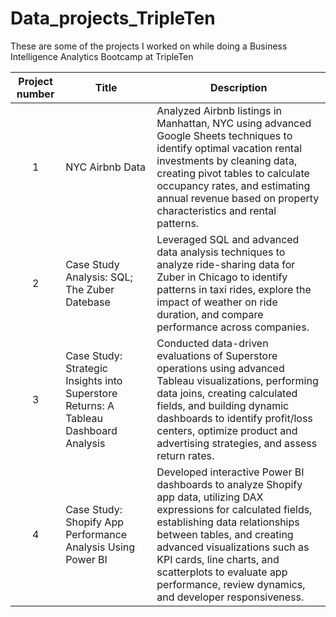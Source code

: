 # Data_projects_TripleTen
These are some of the projects I worked on while doing a Business Intelligence Analytics Bootcamp at TripleTen


| Project number | Title | Description |
| :-----------: | ----------- |----------- |
| 1 |NYC Airbnb Data| Analyzed Airbnb listings in Manhattan, NYC using advanced Google Sheets techniques to identify optimal vacation rental investments by cleaning data, creating pivot tables to calculate occupancy rates, and estimating annual revenue based on property characteristics and rental patterns. |
| 2 | Case Study Analysis: SQL; The Zuber Datebase| Leveraged SQL and advanced data analysis techniques to analyze ride-sharing data for Zuber in Chicago to identify patterns in taxi rides, explore the impact of weather on ride duration, and compare performance across companies. |
| 3 | Case Study: Strategic Insights into Superstore Returns: A Tableau Dashboard Analysis | Conducted data-driven evaluations of Superstore operations using advanced Tableau visualizations, performing data joins, creating calculated fields, and building dynamic dashboards to identify profit/loss centers, optimize product and advertising strategies, and assess return rates. |
| 4 | Case Study: Shopify App Performance Analysis Using Power BI | Developed interactive Power BI dashboards to analyze Shopify app data, utilizing DAX expressions for calculated fields, establishing data relationships between tables, and creating advanced visualizations such as KPI cards, line charts, and scatterplots to evaluate app performance, review dynamics, and developer responsiveness. |
